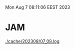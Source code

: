 Mon Aug  7 08:11:06 EEST 2023
# JAM
<a href='./cache/202308/07_08.log'>./cache/202308/07_08.log</a>
